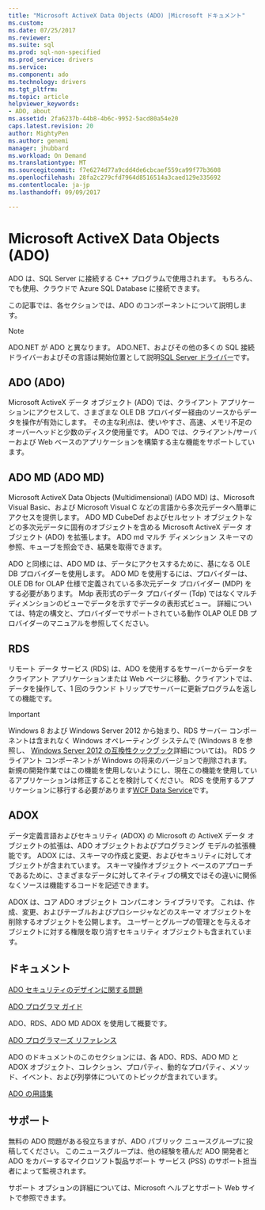 ```yaml
---
title: "Microsoft ActiveX Data Objects (ADO) |Microsoft ドキュメント"
ms.custom: 
ms.date: 07/25/2017
ms.reviewer: 
ms.suite: sql
ms.prod: sql-non-specified
ms.prod_service: drivers
ms.service: 
ms.component: ado
ms.technology: drivers
ms.tgt_pltfrm: 
ms.topic: article
helpviewer_keywords:
- ADO, about
ms.assetid: 2fa6237b-44b8-4b6c-9952-5acd80a54e20
caps.latest.revision: 20
author: MightyPen
ms.author: genemi
manager: jhubbard
ms.workload: On Demand
ms.translationtype: MT
ms.sourcegitcommit: f7e6274d77a9cdd4de6cbcaef559ca99f77b3608
ms.openlocfilehash: 28fa2c279cfd7964d8516514a3caed129e335692
ms.contentlocale: ja-jp
ms.lasthandoff: 09/09/2017

---
```

# <a name="microsoft-activex-data-objects-ado"></a>Microsoft ActiveX Data Objects (ADO)

ADO は、SQL Server に接続する C++ プログラムで使用されます。 もちろん、でも使用、クラウドで Azure SQL Database に接続できます。

この記事では、各セクションでは、ADO のコンポーネントについて説明します。

> [!NOTE]
> ADO.NET が ADO と異なります。 ADO.NET、およびその他の多くの SQL 接続ドライバーおよびその言語は開始位置として説明[SQL Server ドライバー](../connect/sql-connection-libraries.md)です。

  
## <a name="ado"></a>ADO (ADO)  
 Microsoft ActiveX データ オブジェクト (ADO) では、クライアント アプリケーションにアクセスして、さまざまな OLE DB プロバイダー経由のソースからデータを操作が有効にします。 その主な利点は、使いやすさ、高速、メモリ不足のオーバーヘッドと少数のディスク使用量です。 ADO では、クライアント/サーバーおよび Web ベースのアプリケーションを構築する主な機能をサポートしています。  
  
## <a name="ado-md"></a>ADO MD (ADO MD)  
 Microsoft ActiveX Data Objects (Multidimensional) (ADO MD) は、Microsoft Visual Basic、および Microsoft Visual C などの言語から多次元データへ簡単にアクセスを提供します。 ADO MD CubeDef およびセルセット オブジェクトなどの多次元データに固有のオブジェクトを含める Microsoft ActiveX データ オブジェクト (ADO) を拡張します。 ADO md マルチ ディメンション スキーマの参照、キューブを照会でき、結果を取得できます。  
  
 ADO と同様には、ADO MD は、データにアクセスするために、基になる OLE DB プロバイダーを使用します。 ADO MD を使用するには、プロバイダーは、OLE DB for OLAP 仕様で定義されている多次元データ プロバイダー (MDP) をする必要があります。 Mdp 表形式のデータ プロバイダー (Tdp) ではなくマルチ ディメンションのビューでデータを示すでデータの表形式ビュー。 詳細については、特定の構文と、プロバイダーでサポートされている動作 OLAP OLE DB プロバイダーのマニュアルを参照してください。  
  
## <a name="rds"></a>RDS  
 リモート データ サービス (RDS) は、ADO を使用するをサーバーからデータをクライアント アプリケーションまたは Web ページに移動、クライアントでは、データを操作して、1 回のラウンド トリップでサーバーに更新プログラムを返しての機能です。  
  
> [!IMPORTANT]
>  Windows 8 および Windows Server 2012 から始まり、RDS サーバー コンポーネントは含まれなく Windows オペレーティング システムで (Windows 8 を参照し、 [Windows Server 2012 の互換性クックブック](https://www.microsoft.com/en-us/download/details.aspx?id=27416)詳細については)。 RDS クライアント コンポーネントが Windows の将来のバージョンで削除されます。 新規の開発作業ではこの機能を使用しないようにし、現在この機能を使用しているアプリケーションは修正することを検討してください。 RDS を使用するアプリケーションに移行する必要があります[WCF Data Service](http://go.microsoft.com/fwlink/?LinkId=199565)です。  
  
## <a name="adox"></a>ADOX  
 データ定義言語およびセキュリティ (ADOX) の Microsoft の ActiveX データ オブジェクトの拡張は、ADO オブジェクトおよびプログラミング モデルの拡張機能です。 ADOX には、スキーマの作成と変更、およびセキュリティに対してオブジェクトが含まれています。 スキーマ操作オブジェクト ベースのアプローチであるために、さまざまなデータに対してネイティブの構文ではその違いに関係なくソースは機能するコードを記述できます。  
  
 ADOX は、コア ADO オブジェクト コンパニオン ライブラリです。 これは、作成、変更、およびテーブルおよびプロシージャなどのスキーマ オブジェクトを削除するオブジェクトを公開します。 ユーザーとグループの管理とを与えるオブジェクトに対する権限を取り消すセキュリティ オブジェクトも含まれています。  
  
## <a name="documentation"></a>ドキュメント  
 [ADO セキュリティのデザインに関する問題](../ado/guide/ado-security-design-issues.md)  
  
 [ADO プログラマ ガイド](../ado/guide/ado-programmer-s-guide.md)  
  
 ADO、RDS、ADO MD ADOX を使用して概要です。  
  
 [ADO プログラマーズ リファレンス](../ado/reference/ado-programmer-s-reference.md)  
  
 ADO のドキュメントのこのセクションには、各 ADO、RDS、ADO MD と ADOX オブジェクト、コレクション、プロパティ、動的なプロパティ、メソッド、イベント、および列挙体についてのトピックが含まれています。  
  
 [ADO の用語集](../ado/ado-glossary.md)  
  
## <a name="support"></a>サポート  
 無料の ADO 問題がある役立ちますが、ADO パブリック ニュースグループに投稿してください。 このニュースグループは、他の経験を積んだ ADO 開発者と ADO をカバーするマイクロソフト製品サポート サービス (PSS) のサポート担当者によって監視されます。  
  
 サポート オプションの詳細については、Microsoft ヘルプとサポート Web サイトで参照できます。



